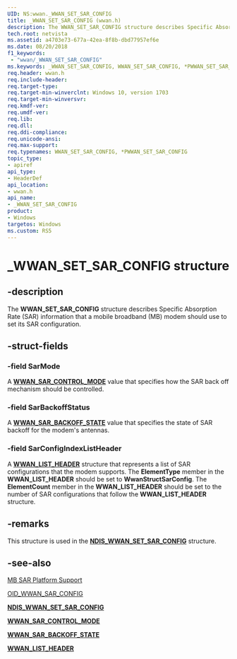 ```yaml
---
UID: NS:wwan._WWAN_SET_SAR_CONFIG
title: _WWAN_SET_SAR_CONFIG (wwan.h)
description: The WWAN_SET_SAR_CONFIG structure describes Specific Absorption Rate (SAR) information that a mobile broadband (MB) modem should use to set its SAR configuration.
tech.root: netvista
ms.assetid: a4703e73-677a-42ea-8f8b-dbd77957ef6e
ms.date: 08/20/2018
f1_keywords:
 - "wwan/_WWAN_SET_SAR_CONFIG"
ms.keywords: _WWAN_SET_SAR_CONFIG, WWAN_SET_SAR_CONFIG, *PWWAN_SET_SAR_CONFIG, 
req.header: wwan.h
req.include-header:
req.target-type:
req.target-min-winverclnt: Windows 10, version 1703
req.target-min-winversvr:
req.kmdf-ver:
req.umdf-ver:
req.lib:
req.dll:
req.ddi-compliance:
req.unicode-ansi:
req.max-support:
req.typenames: WWAN_SET_SAR_CONFIG, *PWWAN_SET_SAR_CONFIG
topic_type: 
- apiref
api_type: 
- HeaderDef
api_location: 
- wwan.h
api_name: 
- _WWAN_SET_SAR_CONFIG
product:
- Windows
targetos: Windows
ms.custom: RS5
---
```


# _WWAN_SET_SAR_CONFIG structure

## -description

The **WWAN_SET_SAR_CONFIG** structure describes Specific Absorption Rate (SAR) information that a mobile broadband (MB) modem should use to set its SAR configuration.

## -struct-fields

### -field SarMode

A [**WWAN_SAR_CONTROL_MODE**](ne-wwan-_wwan_sar_control_mode.md) value that specifies how the SAR back off mechanism should be controlled.
 
### -field SarBackoffStatus

A [**WWAN_SAR_BACKOFF_STATE**](ne-wwan-_wwan_sar_backoff_state.md) value that specifies the state of SAR backoff for the modem's antennas.
 
### -field SarConfigIndexListHeader
 
A [**WWAN_LIST_HEADER**](ns-wwan-_wwan_list_header.md) structure that represents a list of SAR configurations that the modem supports. The **ElementType** member in the **WWAN_LIST_HEADER** should be set to **WwanStructSarConfig**. The **ElementCount** member in the **WWAN_LIST_HEADER** should be set to the number of SAR configurations that follow the **WWAN_LIST_HEADER** structure.

## -remarks

This structure is used in the [**NDIS_WWAN_SET_SAR_CONFIG**](../ndiswwan/ns-ndiswwan-_ndis_wwan_set_sar_config.md) structure.

## -see-also

[MB SAR Platform Support](https://docs.microsoft.com/windows-hardware/drivers/network/mb-sar-platform-support)

[OID_WWAN_SAR_CONFIG](https://docs.microsoft.com/windows-hardware/drivers/network/oid-wwan-sar-config)

[**NDIS_WWAN_SET_SAR_CONFIG**](../ndiswwan/ns-ndiswwan-_ndis_wwan_set_sar_config.md)

[**WWAN_SAR_CONTROL_MODE**](ne-wwan-_wwan_sar_control_mode.md)

[**WWAN_SAR_BACKOFF_STATE**](ne-wwan-_wwan_sar_backoff_state.md)

[**WWAN_LIST_HEADER**](ns-wwan-_wwan_list_header.md)
